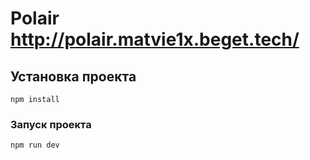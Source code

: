 # Polair http://polair.matvie1x.beget.tech/

## Установка проекта
```
npm install
```

### Запуск проекта
```
npm run dev
```
